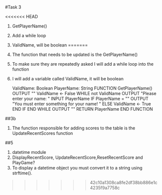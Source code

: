 #Task 3

<<<<<<< HEAD
1. GetPlayerName()
2. Add a while loop
3. ValidName, will be boolean
=======
1. The function that needs to be updated is the GetPlayerName()
2. To make sure they are repeatedly asked I will add a while loop into the function
3. I will add a variable called ValidName, it will be boolean

	ValidName: Boolean
	PlayerName: String
	FUNCTION GetPlayerName()
		OUTPUT ""
		ValidName <- False
		WHILE not ValidName
			OUTPUT "Please enter your name: "
			INPUT PlayerName
			IF PlayerName = ""
				OUTPUT "You must enter something for your name! "
			ELSE
				ValidName <- True
			END IF
		END WHILE
		OUTPUT ""
		RETURN PlayerName
	END FUNCTION

##3b
1. The function responsible for adding scores to the table is the UpdateRecentScores function

##5
1. datetime module
2. DisplayRecentScore, UpdateRecentScore,ResetRecentScore and PlayGame?
3. To display a datetime object you must convert it to a string using strftime().
	
>>>>>>> 42c10a1308ca8fe2df38bb886e1c4235f9a7758c
